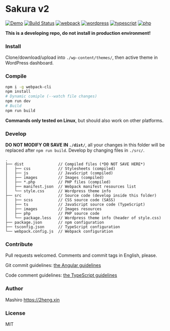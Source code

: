 Sakura v2
====

[![Demo](https://shader.2heng.xin/badge/Demo-dev.2heng.xin-critical?logo=envato)](https://dev.2heng.xin) [![Build Status](https://dev.azure.com/moezhx/sakura2/_apis/build/status/mashirozx.sakura2?branchName=master)](https://dev.azure.com/moezhx/sakura2/_build/latest?definitionId=1&branchName=master) [![webpack](https://shader.2heng.xin/badge/webpack-4.41.2-9cf?logo=webpack)](https://webpack.js.org/) [![wordpress](https://shader.2heng.xin/badge/WordPress-5.2.3-blue?logo=wordpress)](https://wordpress.org) [![typescript](https://shader.2heng.xin/badge/TypeScript-3.6.4-294E80?logo=typescript)](https://www.typescriptlang.org/) [![php](https://shader.2heng.xin/badge/PHP-7.2-8892BF?logo=php)](https://www.php.net/)

__This is a developing repo, do not install in production environment!__

 ### Install
Clone/download/upload into `./wp-content/themes/`, then active theme in WordPress dashboard.

### Compile
```bash
npm i -g webpack-cli
npm install
# Dynamic comiple (--watch file changes)
npm run dev
# Build
npm run build
```

__Commands only tested on Linux__, but should also work on other platforms.

### Develop
__DO NOT MODIFY OR SAVE IN `./dist/`__, all your changes in this folder will be replaced after `npm run build`. Develop by changing files in `./src/`.

```
.
├── dist               // Compiled files (*DO NOT SAVE HERE*)
│   ├── css            // Stylesheets (compiled)
│   ├── js             // JavaScript (compiled)
│   ├── images         // Images (compiled)
│   ├── *.php          // PHP files (compiled)
│   ├── manifest.json  // Webpack manifest resources list
│   └── style.css      // Wordpress theme info
├── src                // Source code (develop inside this folder)
│   ├── scss           // CSS source code (SASS)
│   ├── ts             // JavaScript source code (TypeScript)
│   ├── images         // Images resources
│   ├── php            // PHP source code
│   └── package.less   // Wordpress theme info (header of style.css)
├── package.json       // npm configuration
├── tsconfig.json      // TypeScript configuration
└── webpack.config.js  // Webpack configuration
```

### Contribute
Pull requests welcomed. Comments and commit tags in English, please.

Git commit guidelines: [the Angular guidelines](https://github.com/angular/angular.js/blob/master/DEVELOPERS.md#-git-commit-guidelines)

Code comment guidelines: [the TypeScript guidelines](https://github.com/unional/typescript-guidelines/blob/master/pages/default/draft/comments.md)

### Author
Mashiro <https://2heng.xin>

### License
MIT
